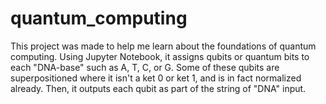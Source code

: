 # quantum_computing
This project was made to help me learn about the foundations of quantum computing. Using Jupyter Notebook, it assigns qubits or quantum bits to each "DNA-base" such as A, T, C, or G. Some of these qubits are superpositioned where it isn't a ket 0 or ket 1, and is in fact normalized already. Then, it outputs each qubit as part of the string of "DNA" input.
